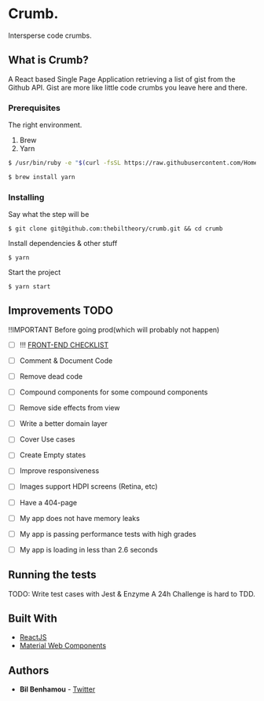 # Crumb.

Intersperse code crumbs.

## What is Crumb?

A React based Single Page Application retrieving a list of gist from the Github API.
Gist are more like little code crumbs you leave here and there.

### Prerequisites

The right environment.

1.  Brew
1.  Yarn

```bash
$ /usr/bin/ruby -e "$(curl -fsSL https://raw.githubusercontent.com/Homebrew/install/master/install)"

$ brew install yarn
```

### Installing

Say what the step will be

```
$ git clone git@github.com:thebiltheory/crumb.git && cd crumb
```

Install dependencies & other stuff

```
$ yarn
```

Start the project

```
$ yarn start
```

## Improvements TODO

!!IMPORTANT Before going prod(which will probably not happen)

- [ ] !!! [FRONT-END CHECKLIST](https://github.com/thedaviddias/Front-End-Checklist)

- [ ] Comment & Document Code
- [ ] Remove dead code
- [ ] Compound components for some compound components
- [ ] Remove side effects from view
- [ ] Write a better domain layer
- [ ] Cover Use cases
- [ ] Create Empty states
- [ ] Improve responsiveness
- [ ] Images support HDPI screens (Retina, etc)
- [ ] Have a 404-page
- [ ] My app does not have memory leaks
- [ ] My app is passing performance tests with high grades
- [ ] My app is loading in less than 2.6 seconds

## Running the tests

TODO: Write test cases with Jest & Enzyme
A 24h Challenge is hard to TDD.

## Built With

- [ReactJS](https://reactjs.org/)
- [Material Web Components](https://jamesmfriedman.github.io/rmwc/text-fields)

## Authors

- **Bil Benhamou** - [Twitter](https://twitter.com/thebiltheory)
